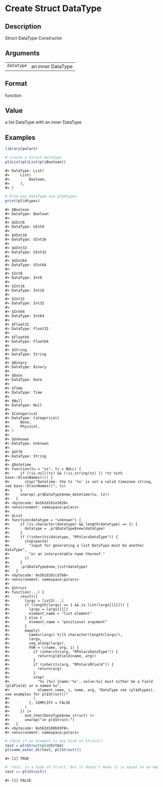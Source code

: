 
# Create Struct DataType

## Description

Struct DataType Constructor

## Arguments

<table>
<tr>
<td style="white-space: nowrap; font-family: monospace; vertical-align: top">
<code id="pl_Struct_datatype_:_datatype">datatype</code>
</td>
<td>
an inner DataType
</td>
</tr>
</table>

## Format

function

## Value

a list DataType with an inner DataType

## Examples

``` r
library(polars)

# create a Struct-DataType
pl$List(pl$List(pl$Boolean))
```

    #> DataType: List(
    #>     List(
    #>         Boolean,
    #>     ),
    #> )

``` r
# Find any DataType via pl$dtypes
print(pl$dtypes)
```

    #> $Boolean
    #> DataType: Boolean
    #> 
    #> $UInt8
    #> DataType: UInt8
    #> 
    #> $UInt16
    #> DataType: UInt16
    #> 
    #> $UInt32
    #> DataType: UInt32
    #> 
    #> $UInt64
    #> DataType: UInt64
    #> 
    #> $Int8
    #> DataType: Int8
    #> 
    #> $Int16
    #> DataType: Int16
    #> 
    #> $Int32
    #> DataType: Int32
    #> 
    #> $Int64
    #> DataType: Int64
    #> 
    #> $Float32
    #> DataType: Float32
    #> 
    #> $Float64
    #> DataType: Float64
    #> 
    #> $String
    #> DataType: String
    #> 
    #> $Binary
    #> DataType: Binary
    #> 
    #> $Date
    #> DataType: Date
    #> 
    #> $Time
    #> DataType: Time
    #> 
    #> $Null
    #> DataType: Null
    #> 
    #> $Categorical
    #> DataType: Categorical(
    #>     None,
    #>     Physical,
    #> )
    #> 
    #> $Unknown
    #> DataType: Unknown
    #> 
    #> $Utf8
    #> DataType: String
    #> 
    #> $Datetime
    #> function(tu = "us", tz = NULL) {
    #>     if (!is.null(tz) && (!is_string(tz) || !tz %in% base::OlsonNames())) {
    #>       stop("Datetime: the tz '%s' is not a valid timezone string, see base::OlsonNames()", tz)
    #>     }
    #>     unwrap(.pr$DataType$new_datetime(tu, tz))
    #>   }
    #> <bytecode: 0x562d181e3620>
    #> <environment: namespace:polars>
    #> 
    #> $List
    #> function(datatype = "unknown") {
    #>     if (is.character(datatype) && length(datatype) == 1) {
    #>       datatype = .pr$DataType$new(datatype)
    #>     }
    #>     if (!inherits(datatype, "RPolarsDataType")) {
    #>       stop(paste(
    #>         "input for generating a list DataType must be another DataType",
    #>         "or an interpretable name thereof."
    #>       ))
    #>     }
    #>     .pr$DataType$new_list(datatype)
    #>   }
    #> <bytecode: 0x562d181cd7b8>
    #> <environment: namespace:polars>
    #> 
    #> $Struct
    #> function(...) {
    #>     result({
    #>       largs = list2(...)
    #>       if (length(largs) >= 1 && is.list(largs[[1]])) {
    #>         largs = largs[[1]]
    #>         element_name = "list element"
    #>       } else {
    #>         element_name = "positional argument"
    #>       }
    #>       mapply(
    #>         names(largs) %||% character(length(largs)),
    #>         largs,
    #>         seq_along(largs),
    #>         FUN = \(name, arg, i) {
    #>           if (inherits(arg, "RPolarsDataType")) {
    #>             return(pl$Field(name, arg))
    #>           }
    #>           if (inherits(arg, "RPolarsRField")) {
    #>             return(arg)
    #>           }
    #>           stop(
    #>             "%s [%s] {name:'%s', value:%s} must either be a Field (pl$Field) or a named %s",
    #>             element_name, i, name, arg, "DataType see (pl$dtypes), see examples for pl$Struct()"
    #>           )
    #>         }, SIMPLIFY = FALSE
    #>       )
    #>     }) |>
    #>       and_then(DataType$new_struct) |>
    #>       unwrap("in pl$Struct:")
    #>   }
    #> <bytecode: 0x562d180b59f8>
    #> <environment: namespace:polars>

``` r
# check if an element is any kind of Struct()
test = pl$Struct(pl$UInt64)
pl$same_outer_dt(test, pl$Struct())
```

    #> [1] TRUE

``` r
# `test` is a type of Struct, but it doesn't mean it is equal to an empty Struct
test == pl$Struct()
```

    #> [1] FALSE
